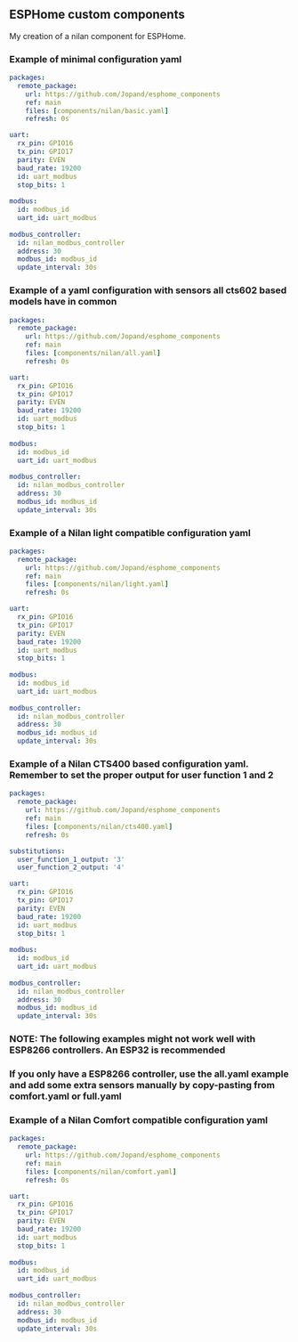 ## ESPHome custom components

My creation of a nilan component for ESPHome.

### Example of minimal configuration yaml
```yaml
packages:
  remote_package:
    url: https://github.com/Jopand/esphome_components
    ref: main
    files: [components/nilan/basic.yaml]
    refresh: 0s

uart:
  rx_pin: GPIO16
  tx_pin: GPIO17
  parity: EVEN
  baud_rate: 19200
  id: uart_modbus
  stop_bits: 1
  
modbus:
  id: modbus_id
  uart_id: uart_modbus
  
modbus_controller:
  id: nilan_modbus_controller
  address: 30
  modbus_id: modbus_id
  update_interval: 30s
```

### Example of a yaml configuration with sensors all cts602 based models have in common
```yaml
packages:
  remote_package:
    url: https://github.com/Jopand/esphome_components
    ref: main
    files: [components/nilan/all.yaml]
    refresh: 0s

uart:
  rx_pin: GPIO16
  tx_pin: GPIO17
  parity: EVEN
  baud_rate: 19200
  id: uart_modbus
  stop_bits: 1
  
modbus:
  id: modbus_id
  uart_id: uart_modbus
  
modbus_controller:
  id: nilan_modbus_controller
  address: 30
  modbus_id: modbus_id
  update_interval: 30s
```

### Example of a Nilan light compatible configuration yaml
```yaml
packages:
  remote_package:
    url: https://github.com/Jopand/esphome_components
    ref: main
    files: [components/nilan/light.yaml]
    refresh: 0s

uart:
  rx_pin: GPIO16
  tx_pin: GPIO17
  parity: EVEN
  baud_rate: 19200
  id: uart_modbus
  stop_bits: 1
  
modbus:
  id: modbus_id
  uart_id: uart_modbus
  
modbus_controller:
  id: nilan_modbus_controller
  address: 30
  modbus_id: modbus_id
  update_interval: 30s
```

### Example of a Nilan CTS400 based configuration yaml. Remember to set the proper output for user function 1 and 2
```yaml
packages:
  remote_package:
    url: https://github.com/Jopand/esphome_components
    ref: main
    files: [components/nilan/cts400.yaml]
    refresh: 0s

substitutions:
  user_function_1_output: '3'
  user_function_2_output: '4'

uart:
  rx_pin: GPIO16
  tx_pin: GPIO17
  parity: EVEN
  baud_rate: 19200
  id: uart_modbus
  stop_bits: 1
  
modbus:
  id: modbus_id
  uart_id: uart_modbus
  
modbus_controller:
  id: nilan_modbus_controller
  address: 30
  modbus_id: modbus_id
  update_interval: 30s
```

### NOTE: The following examples might not work well with ESP8266 controllers. An ESP32 is recommended ###
### If you only have a ESP8266 controller, use the all.yaml example and add some extra sensors manually by copy-pasting from comfort.yaml or full.yaml ###

### Example of a Nilan Comfort compatible configuration yaml
```yaml
packages:
  remote_package:
    url: https://github.com/Jopand/esphome_components
    ref: main
    files: [components/nilan/comfort.yaml]
    refresh: 0s

uart:
  rx_pin: GPIO16
  tx_pin: GPIO17
  parity: EVEN
  baud_rate: 19200
  id: uart_modbus
  stop_bits: 1
  
modbus:
  id: modbus_id
  uart_id: uart_modbus
  
modbus_controller:
  id: nilan_modbus_controller
  address: 30
  modbus_id: modbus_id
  update_interval: 30s
```
